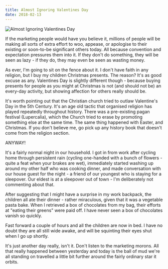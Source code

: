 ```yaml
---
title: Almost Ignoring Valentines Day
date: 2018-02-13
---
```


![Almost Ignoring Valentines Day](https://source.unsplash.com/l7dbl-sUg3k/1600x900)

If the marketing people would have you believe it, millions of people will be making all sorts of extra effort to woo, appease, or apologise to their existing or soon-to-be significant others today. All because convention and expectation pressures them into it. If they don't do something, they will be seen as lazy - if they do, they may even be seen as wasting money.

As ever, I'm going to sit on the fence about it. I don't have faith in any religion, but I buy my children Christmas presents. The reason? It's as good excuse as any. Valentines Day is slightly different though - because buying presents for people as you might at Christmas is not (and should not be) an every-day activity, but showing affection for others really should be.

It's worth pointing out that the Christian church tried to outlaw Valentine's Day in the 5th Century. It's an age old tactic that organised religion has played repeatedly throughout history. There was a pre-existing pagan festival (Lupercalia), which the Church tried to erase by promoting something else at the same time. The same thing happened with Easter, and Christmas. If you don't believe me, go pick up any history book that doesn't come from the religion section.

ANYWAY!

It's a fairly normal night in our household. I got in from work after cycling home through persistent rain (cycling one-handed with a bunch of flowers - quite a feat when your brakes are wet), immediately started washing up around my other half who was cooking dinner, and made conversation with our house guest for the night - a friend of our youngest who is staying for a sleepover. Our eldest is at a sleepover out of town - I'm deliberately not commenting about that.

After suggesting that I might have a surprise in my work backpack, the children all ate their dinner - rather miraculous, given that it was a vegetable pasta bake. When I retrieved a box of chocolates from my bag, their efforts at "eating their greens" were paid off. I have never seen a box of chocolates vanish so quickly.

Fast forward a couple of hours and all the children are now in bed. I have no doubt they are all still wide awake, and will be squinting their eyes shut when I go up shortly.

It's just another day really, isn't it. Don't listen to the marketing morons. All that really happened between yesterday and today is the ball of mud we're all standing on travelled a little bit further around the fairly ordinary star it orbits.